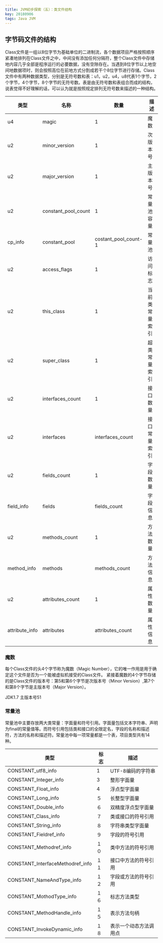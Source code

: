```yaml
---
title: JVM初步探索（五）：类文件结构
key: 20180906
tags: Java JVM
---
```


## 字节码文件的结构

Class文件是一组以8位字节为基础单位的二进制流，各个数据项目严格按照顺序紧凑地排列在Class文件之中，中间没有添加任何分隔符，整个Class文件中存储地内容几乎全部是程序运行的必要数据，没有空隙存在。当遇到8位字节以上地空间地数据项时，则会按照高位在前地方式分割成若干个8位字节进行存储。Class文件中有两种数据类型，分别是无符号数和表：u1，u2，u4，u8代表1个字节，2个字节，4个字节，8个字节的无符号数。表是由无符号数和表组合而成的结构，说表觉得不好理解的话，可以认为就是按照规定排列无符号数来描述的一种结构。  

| **类型**       | **名称**            | **数量**             | **描述**       |
| -------------- | ------------------- | -------------------- | -------------- |
| u4             | magic               | 1                    | 魔数           |
| u2             | minor_version       | 1                    | 次版本号       |
| u2             | major_version       | 1                    | 主版本号       |
| u2             | constant_pool_count | 1                    | 常量池容量     |
| cp_info        | constant_pool       | costant_pool_count-1 | 常量池         |
| u2             | access_flags        | 1                    | 访问标志       |
| u2             | this_class          | 1                    | 当前类常量索引 |
| u2             | super_class         | 1                    | 超类常量索引   |
| u2             | interfaces_count    | 1                    | 接口数量       |
| u2             | interfaces          | interfaces_count     | 接口常量索引   |
| u2             | fields_count        | 1                    | 字段数量       |
| field_info     | fields              | fields_count         | 字段信息       |
| u2             | methods_count       | 1                    | 方法数量       |
| method_info    | methods             | methods_count        | 方法信息       |
| u2             | attributes_count    | 1                    | 属性数量       |
| attribute_info | attributes          | attributes_count     | 属性信息       |

 

### 魔数

每个Class文件的头4个字节称为魔数（Magic Number），它的唯一作用是用于确定这个文件是否为一个能被虚拟机接受的Class文件。 紧接着魔数的4个字节存储的是Class文件的版本号：第5和第6个字节是次版本号（Minor Version）,第7个和第8个字节是主版本号（Major Version）。 

JDK1.7 主版本号51

### 常量池

常量池中主要存放两大类常量：字面量和符号引用。字面量包括文本字符串、声明为final的常量值等。而符号引用包括类和接口的全限定名，字段的名称和描述符，方法的名称和描述符。常量池中每一项常量都是一个表，项目类型共有14种。

| 类型                             | 标志 | 描述                   |
| -------------------------------- | ---- | ---------------------- |
| CONSTANT_utf8_info               | 1    | UTF-8编码的字符串      |
| CONSTANT_Integer_info            | 3    | 整形字面量             |
| CONSTANT_Float_info              | 4    | 浮点型字面量           |
| CONSTANT_Long_info               | ５   | 长整型字面量           |
| CONSTANT_Double_info             | ６   | 双精度浮点型字面量     |
| CONSTANT_Class_info              | ７   | 类或接口的符号引用     |
| CONSTANT_String_info             | ８   | 字符串类型字面量       |
| CONSTANT_Fieldref_info           | ９   | 字段的符号引用         |
| CONSTANT_Methodref_info          | １０ | 类中方法的符号引用     |
| CONSTANT_InterfaceMethodref_info | １１ | 接口中方法的符号引用   |
| CONSTANT_NameAndType_info        | １２ | 字段或方法的符号引用   |
| CONSTANT_MothodType_info         | １６ | 标志方法类型           |
| CONSTANT_MethodHandle_info       | １５ | 表示方法句柄           |
| CONSTANT_InvokeDynamic_info      | １８ | 表示一个动态方法调用点 |